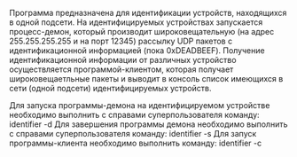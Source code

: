 Программа предназначена для идентификации устройств, находящихся в одной подсети.
На идентифицируемых устройствах запускается процесс-демон,
который производит широковещательную (на адрес 255.255.255.255 и на порт 12345)
рассылку UDP пакетов с идентификационной информацией (пока 0xDEADBEEF).
Получение идентификационной информации от различных устройство осуществляется программой-клиентом,
которая получает широковещаетльные пакеты и выводит в консоль список имеющихся в сети (одной подсети) идентифицируемых устройств.

Для запуска программы-демона на идентифицируемом устройстве необходимо выполнить c справами суперпользователя команду:
identifier -d
Для завершения программы демона необходимо выполнить c справами суперпользователя команду:
identifier -s
Для запуск программы-клиента необходимо выполнить команду:
identifier -c
